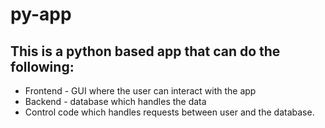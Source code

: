 # py-app

## This is a python based app that can do the following:
- Frontend - GUI where the user can interact with the app
- Backend - database which handles the data
- Control code which handles requests between user and the database.
